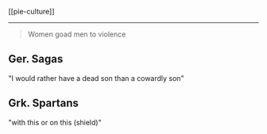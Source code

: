 [[pie-culture]]
***

> Women goad men to violence

## Ger. Sagas

"I would rather have a dead son than a cowardly son"

## Grk. Spartans
"with this or on this (shield)"